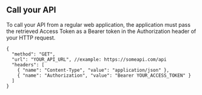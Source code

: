 ## Call your API

To call your API from a regular web application, the application must pass the retrieved Access Token as a Bearer token in the Authorization header of your HTTP request.

```har
{
  "method": "GET",
  "url": "YOUR_API_URL", //example: https://someapi.com/api
  "headers": [
    { "name": "Content-Type", "value": "application/json" },
    { "name": "Authorization", "value": "Bearer YOUR_ACCESS_TOKEN" }
  ]
}
```
